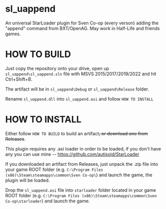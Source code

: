 # sl_uappend
An universal StarLoader plugin for Sven Co-op (every verson) adding the "append" command from BXT/OpenAG. May work in Half-Life and friends games.

# HOW TO BUILD
Just copy the repository onto your drive, open up `sl_uappend\sl_uappend.sln` file with MSVS 2015/2017/2019/2022 and hit Ctrl+Shift+B.

The artifact will be in `sl_uappend\Debug` or `sl_uappend\Release` folder.

Rename `sl_uappend.dll` into `sl_uappend.asi` and follow `HOW TO INSTALL`

# HOW TO INSTALL
Either follow `HOW TO BUILD` to build an artifact~~, or download one from Releases~~.

This plugin requires any .asi loader in order to be loaded, if you don't have any you can use mine -- https://github.com/autisoid/StarLoader

If you downloaded an artifact from Releases, just unpack the .zip file into your game ROOT folder (e.g. `C:\Program Files (x86)\Steam\steamapps\common\Sven Co-op\`) and launch the game, the plugin will be loaded.

Drop the `sl_uappend.asi` file into `starloader` folder located in your game ROOT folder (e.g. `C:\Program Files (x86)\Steam\steamapps\common\Sven Co-op\starloader`) and launch the game.